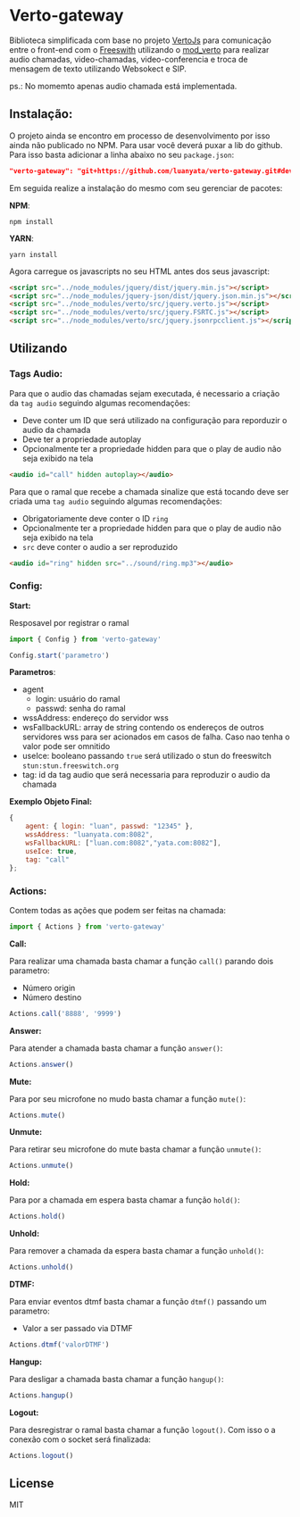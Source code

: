 # Verto-gateway

Biblioteca simplificada com base no projeto [VertoJs](https://evoluxbr.github.io/verto-docs/tut/initializing-verto.html) para comunicação entre o front-end com o [Freeswith](https://freeswitch.org/confluence/display/FREESWITCH/Introduction) utilizando o [mod_verto](https://freeswitch.org/confluence/display/FREESWITCH/mod_verto) para realizar audio chamadas, video-chamadas, video-conferencia e troca de mensagem de texto utilizando Websokect e SIP.

ps.: No momemto apenas audio chamada está implementada.

## Instalação:

O projeto ainda se encontro em processo de desenvolvimento por isso ainda não publicado no NPM. Para usar você deverá puxar a lib do github. Para isso basta adicionar a linha abaixo no seu `package.json`:

```json
"verto-gateway": "git+https://github.com/luanyata/verto-gateway.git#dev"
```

Em seguida realize a instalação do mesmo com seu gerenciar de pacotes:

**NPM**:

```shell
npm install
```

**YARN**:

```shell
yarn install
```

Agora carregue os javascripts no seu HTML antes dos seus javascript:

```html
<script src="../node_modules/jquery/dist/jquery.min.js"></script>
<script src="../node_modules/jquery-json/dist/jquery.json.min.js"></script>
<script src="../node_modules/verto/src/jquery.verto.js"></script>
<script src="../node_modules/verto/src/jquery.FSRTC.js"></script>
<script src="../node_modules/verto/src/jquery.jsonrpcclient.js"></script>
```

## Utilizando

### **Tags Audio:**

Para que o audio das chamadas sejam executada, é necessario a criação da `tag audio` seguindo algumas recomendações:

-   Deve conter um ID que será utilizado na configuração para reporduzir o audio da chamada
-   Deve ter a propriedade autoplay
-   Opcionalmente ter a propriedade hidden para que o play de audio não seja exibido na tela

```html
<audio id="call" hidden autoplay></audio>
```

Para que o ramal que recebe a chamada sinalize que está tocando deve ser criada uma `tag audio` seguindo algumas recomendações:

-   Obrigatoriamente deve conter o ID `ring`
-   Opcionalmente ter a propriedade hidden para que o play de audio não seja exibido na tela
-   `src` deve conter o audio a ser reproduzido

```html
<audio id="ring" hidden src="../sound/ring.mp3"></audio>
```

### **Config:**

**Start:**

Resposavel por registrar o ramal

```javascript
import { Config } from 'verto-gateway'

Config.start('parametro')
```

**Parametros**:

-   agent
    -   login: usuário do ramal
    -   passwd: senha do ramal
-   wssAddress: endereço do servidor wss
-   wsFallbackURL: array de string contendo os endereços de outros servidores wss para ser acionados em casos de falha. Caso nao tenha o valor pode ser omnitido
-   useIce: booleano passando `true` será utilizado o stun do freeswitch `stun:stun.freeswitch.org`
-   tag: id da tag audio que será necessaria para reproduzir o audio da chamada

**Exemplo Objeto Final:**

```js
{
    agent: { login: "luan", passwd: "12345" },
    wssAddress: "luanyata.com:8082",
    wsFallbackURL: ["luan.com:8082","yata.com:8082"],
    useIce: true,
    tag: "call"
};
```

### **Actions**:

Contem todas as ações que podem ser feitas na chamada:

```javascript
import { Actions } from 'verto-gateway'
```

**Call:**

Para realizar uma chamada basta chamar a função `call()` parando dois parametro:

-   Número origin
-   Número destino

```js
Actions.call('8888', '9999')
```

**Answer:**

Para atender a chamada basta chamar a função `answer()`:

```js
Actions.answer()
```

**Mute:**

Para por seu microfone no mudo basta chamar a função `mute()`:

```js
Actions.mute()
```

**Unmute:**

Para retirar seu microfone do mute basta chamar a função `unmute()`:

```js
Actions.unmute()
```

**Hold:**

Para por a chamada em espera basta chamar a função `hold()`:

```js
Actions.hold()
```

**Unhold:**

Para remover a chamada da espera basta chamar a função `unhold()`:

```js
Actions.unhold()
```

**DTMF:**

Para enviar eventos dtmf basta chamar a função `dtmf()` passando um parametro:

-   Valor a ser passado via DTMF

```js
Actions.dtmf('valorDTMF')
```

**Hangup:**

Para desligar a chamada basta chamar a função `hangup()`:

```js
Actions.hangup()
```

**Logout:**

Para desregistrar o ramal basta chamar a função `logout()`. Com isso o a conexão com o socket será finalizada:

```js
Actions.logout()
```

## License

MIT

